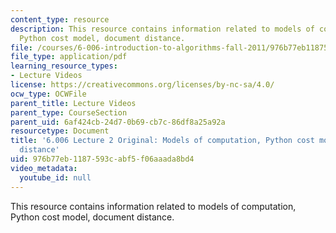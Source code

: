 ```yaml
---
content_type: resource
description: This resource contains information related to models of computation,
  Python cost model, document distance.
file: /courses/6-006-introduction-to-algorithms-fall-2011/976b77eb1187593cabf5f06aaada8bd4_MIT6_006F11_lec02_orig.pdf
file_type: application/pdf
learning_resource_types:
- Lecture Videos
license: https://creativecommons.org/licenses/by-nc-sa/4.0/
ocw_type: OCWFile
parent_title: Lecture Videos
parent_type: CourseSection
parent_uid: 6af424cb-24d7-0b69-cb7c-86df8a25a92a
resourcetype: Document
title: '6.006 Lecture 2 Original: Models of computation, Python cost model, document
  distance'
uid: 976b77eb-1187-593c-abf5-f06aaada8bd4
video_metadata:
  youtube_id: null
---
```

This resource contains information related to models of computation, Python cost model, document distance.